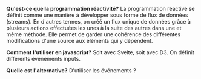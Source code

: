 **Qu'est-ce que la programmation réactivité?**
La programmation réactive se définit comme une manière à développer sous forme de flux de données (streams). En d'autres termes, on créé un flux unique de données grâce à plusieurs actions effectuées les unes à la suite des autres dans une et même méthode. Elle permet de garder une cohérence des différentes modifications d'une source aux éléments qui y dépendent. 

**Comment l'utiliser en javascript?**
Soit avec Svelte, soit avec D3. On définit différents événements inputs.

**Quelle est l'alternative?**
D'utiliser les événements ?